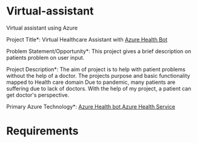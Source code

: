 # Virtual-assistant
Virtual assistant using Azure

Project Title*: Virtual Healthcare Assistant with [Azure Health Bot](https://docs.microsoft.com/en-us/azure/health-bot/overview)

Problem Statement/Opportunity*: This project gives a brief description on patients problem on user input.

Project Description*: The aim of project is to help with patient problems without the help of a doctor.
The projects purpose and basic functionality mapped to Health care domain
Due to pandemic, many patients are suffering due to lack of doctors. With the help of my project, a patient can get doctor's perspective.

Primary Azure Technology*: [Azure Health bot](https://azure.microsoft.com/en-us/services/bot-services/health-bot/#overview),[Azure Health Service](https://azure.microsoft.com/en-in/features/service-health/)

# Requirements
